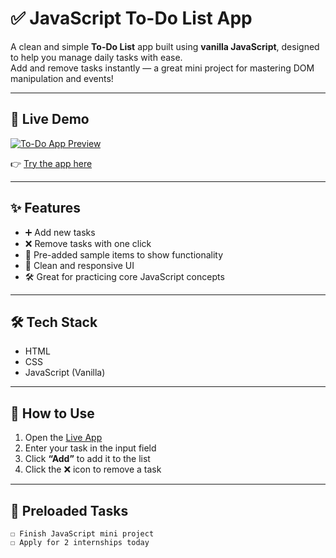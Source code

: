 # ✅ JavaScript To-Do List App

A clean and simple **To-Do List** app built using **vanilla JavaScript**, designed to help you manage daily tasks with ease.  
Add and remove tasks instantly — a great mini project for mastering DOM manipulation and events!

---

## 🔗 Live Demo

[![To-Do App Preview](https://api.microlink.io/?url=https://mrunalinipachpute.github.io/todo-js-app/&screenshot=true&meta=false&embed=screenshot.url)](https://mrunalinipachpute.github.io/todo-js-app/)

👉 [Try the app here](https://mrunalinipachpute.github.io/todo-js-app/)

---

## ✨ Features

- ➕ Add new tasks
- ❌ Remove tasks with one click
- 🧾 Pre-added sample items to show functionality
- 🎯 Clean and responsive UI
- 🛠️ Great for practicing core JavaScript concepts

---

## 🛠️ Tech Stack

- HTML
- CSS
- JavaScript (Vanilla)

---

## 📝 How to Use

1. Open the [Live App](https://mrunalinipachpute.github.io/todo-js-app/)
2. Enter your task in the input field
3. Click **“Add”** to add it to the list
4. Click the ❌ icon to remove a task

---

## 📌 Preloaded Tasks

```text
☐ Finish JavaScript mini project  
☐ Apply for 2 internships today
